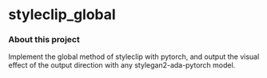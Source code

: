 # styleclip_global



### About this project

Implement the global method of styleclip with pytorch, and output the visual effect of the output direction with any stylegan2-ada-pytorch model.